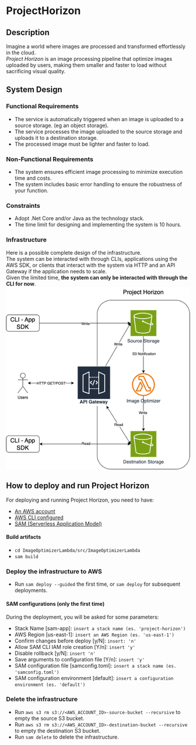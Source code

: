# ProjectHorizon
## Description
Imagine a world where images are processed and transformed effortlessly in the cloud.  
_Project Horizon_ is an image processing pipeline that optimize images uploaded by users, making them smaller and faster
to load without sacrificing visual quality.
## System Design

### Functional Requirements
- The service is automatically triggered when an image is uploaded to a source storage. (eg an object storage).
- The service processes the image uploaded to the source storage and uploads it to a destination storage.
- The processed image must be lighter and faster to load.

### Non-Functional Requirements
- The system ensures efficient image processing to minimize execution time and costs.
- The system includes basic error handling to ensure the robustness of your function.

### Constraints
- Adopt .Net Core and/or Java as the technology stack.
- The time limit for designing and implementing the system is 10 hours.

### Infrastructure
Here is a possible complete design of the infrastructure.  
The system can be interacted with through CLIs, applications using the AWS SDK, or clients that interact with the system
via HTTP and an API Gateway if the application needs to scale.  
Given the limited time, **the system can only be interacted with through the CLI for now**.  
![project-horizon.drawio.png](docs/project-horizon.drawio.png)

## How to deploy and run Project Horizon
For deploying and running Project Horizon, you need to have:  
- [An AWS account](https://aws.amazon.com/account/?nc1=h_ls)
- [AWS CLI configured](https://docs.aws.amazon.com/cli/latest/userguide/cli-chap-getting-started.html)
- [SAM (Serverless Application Model)](https://docs.aws.amazon.com/serverless-application-model/latest/developerguide/install-sam-cli.html#install-sam-cli-instructions)

#### Build artifacts
- `cd ImageOptimizerLambda/src/ImageOptimizerLambda`
- `sam build`
### Deploy the infrastructure to AWS
- Run `sam deploy --guided` the first time, or `sam deploy` for subsequent deployments.
#### SAM configurations (only the first time)
During the deployment, you will be asked for some parameters:
- Stack Name [sam-app]: `insert a stack name (es. 'project-horizon')`
- AWS Region [us-east-1]: `insert an AWS Region (es. 'us-east-1')`
- Confirm changes before deploy [y/N]: `insert: 'n'`
- Allow SAM CLI IAM role creation [Y/n]: `insert 'y'`
- Disable rollback [y/N]: `insert 'n'`
- Save arguments to configuration file [Y/n]: `insert 'y'`
- SAM configuration file [samconfig.toml]: `insert a stack name (es. 'samconfig.toml')`
- SAM configuration environment [default]: `insert a configuration environment (es. 'default')`

### Delete the infrastructure
- Run `aws s3 rm s3://<AWS_ACCOUNT_ID>-source-bucket --recursive` to empty the source S3 bucket.
- Run `aws s3 rm s3://<AWS_ACCOUNT_ID>-destination-bucket --recursive` to empty the destination S3 bucket.
- Run `sam delete` to delete the infrastructure.
